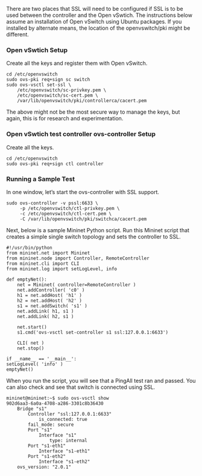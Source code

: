 There are two places that SSL will need to be configured if SSL is to be used between the controller and the Open vSwtich.  The instructions below assume an installation of Open vSwitch using Ubuntu packages.  If you installed by alternate means, the location of the openvswitch/pki might be different.

### Open vSwtich Setup
Create all the keys and register them with Open vSwitch.

    cd /etc/openvswitch
    sudo ovs-pki req+sign sc switch
    sudo ovs-vsctl set-ssl \
        /etc/openvswitch/sc-privkey.pem \
        /etc/openvswitch/sc-cert.pem \
        /var/lib/openvswitch/pki/controllerca/cacert.pem

The above might not be the most secure way to manage the keys, but again, this is for research and experimentation.

### Open vSwtich test controller ovs-controller Setup
Create all the keys.

    cd /etc/openvswitch
    sudo ovs-pki req+sign ctl controller

### Running a Sample Test
In one window, let’s start the ovs-controller with SSL support.

    sudo ovs-controller -v pssl:6633 \
         -p /etc/openvswitch/ctl-privkey.pem \
         -c /etc/openvswitch/ctl-cert.pem \
         -C /var/lib/openvswitch/pki/switchca/cacert.pem

Next, below is a sample Mininet Python script. Run this Mininet script that creates a simple single switch topology and sets the controller to SSL.

    #!/usr/bin/python
    from mininet.net import Mininet
    from mininet.node import Controller, RemoteController
    from mininet.cli import CLI
    from mininet.log import setLogLevel, info
    
    def emptyNet():
        net = Mininet( controller=RemoteController )
        net.addController( 'c0' )
        h1 = net.addHost( 'h1' )
        h2 = net.addHost( 'h2' )
        s1 = net.addSwitch( 's1' )
        net.addLink( h1, s1 )
        net.addLink( h2, s1 )

        net.start()
        s1.cmd('ovs-vsctl set-controller s1 ssl:127.0.0.1:6633')

        CLI( net )
        net.stop()
        
    if __name__ == '__main__':
    setLogLevel( 'info' )
    emptyNet()

When you run the script, you will see that a PingAll test ran and passed. You can also check and see that switch is connected using SSL.

    mininet@mininet:~$ sudo ovs-vsctl show
    902d6aa3-6a0a-4708-a286-3301c8b36430
        Bridge "s1"
            Controller "ssl:127.0.0.1:6633"
                is_connected: true
            fail_mode: secure
            Port "s1"
                Interface "s1"
                    type: internal
            Port "s1-eth1"
                Interface "s1-eth1"
            Port "s1-eth2"
                Interface "s1-eth2"
        ovs_version: "2.0.1"
